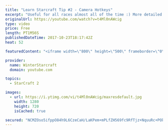```yaml
---
title: "Learn Starcraft Tip #2 - Camera Hotkeys"
excerpt: "Useful for all races almost all of the time :) More detailed guides/tutorials under the learn to play starcraft playlist."
originalUrl: https://youtube.com/watch?v=t4Ml0nAWcig
type: video
price: Free
length: PT1M56S
publishedDateTime: 2017-10-23T18:17:42Z
heat: 52

featuredContent: "<iframe width=\"800\" height=\"500\" frameborder=\"0\" src=\"https://www.youtube.com/embed/t4Ml0nAWcig\" allow=\"accelerometer; autoplay; encrypted-media; gyroscope; picture-in-picture\" allowfullscreen></iframe>"

provider:
  name: WinterStarcraft
  domain: youtube.com

topics:
  - StarCraft 2

images:
  - url: https://i.ytimg.com/vi/t4Ml0nAWcig/maxresdefault.jpg
    width: 1280
    height: 720
    isCached: true

secured: "NCMZOso5ifppO84h9L6CzeCaH/LaKPem+mPLfZH569fc9RfTjz+NquuRc+POkWozjGPV5hKhPAnY2J/AfOhfzbCnGHajlDY5kPyPYPsfT/IZdB5Gzi1KV/Kc3OuutPwPoQToD/V9t6I/Sxuc3dhA2vZCS8WBQK40hktZS7n0/Q/fhDhCvV/ezpCzdaVvSnhJdWalKWdQtae09/TerV6eM25+3uKW0i1h8X/igFc5mVvcy3DUFNZLQqfFN8catcgLrsa2z3tw1yKABP5xh8Je7E6JlphlPlneiXufr3OtpqcHlnUkbUVHTVrb4ohdD8vayB57qoOFcX1zTjLL3fgRlgtDxoWYeFgtvL4A1r0XNpRlNjwBnFcdB9nL7yQDXUjQezFDuttm/Sj/OlxWLfru1u7+mVc8uNNgviiWx2Nrj3M=;eHmZAlZ3GLkbFtP75yCA4g=="
---
```


